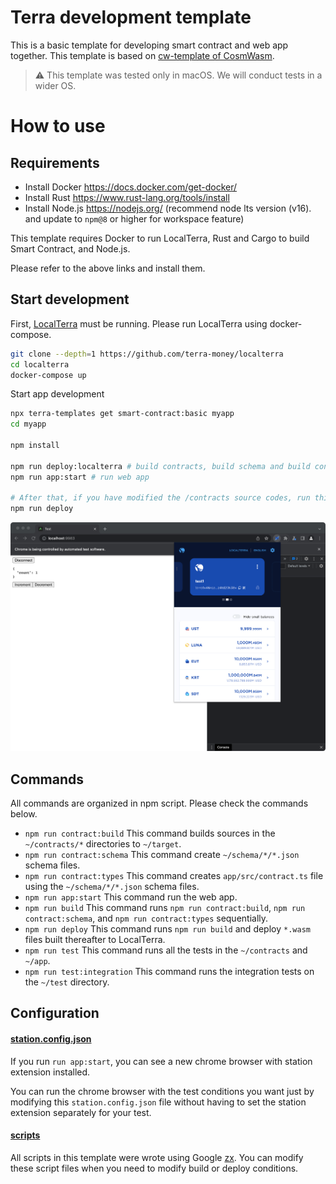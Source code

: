 # Terra development template

This is a basic template for developing smart contract and web app together. This template is based on [cw-template of CosmWasm](https://github.com/InterWasm/cw-template).

> ⚠️ This template was tested only in macOS. We will conduct tests in a wider OS.

# How to use

## Requirements

- Install Docker <https://docs.docker.com/get-docker/>
- Install Rust <https://www.rust-lang.org/tools/install>
- Install Node.js <https://nodejs.org/> (recommend node lts version (v16). and update to `npm@8` or higher for workspace feature)

This template requires Docker to run LocalTerra, Rust and Cargo to build Smart Contract, and Node.js.

Please refer to the above links and install them.

## Start development

First, [LocalTerra](https://github.com/terra-money/localterra) must be running. Please run LocalTerra using docker-compose.

```sh
git clone --depth=1 https://github.com/terra-money/localterra
cd localterra
docker-compose up
```

Start app development

```sh
npx terra-templates get smart-contract:basic myapp
cd myapp

npm install

npm run deploy:localterra # build contracts, build schema and build contract types for localterra
npm run app:start # run web app

# After that, if you have modified the /contracts source codes, run this again
npm run deploy
```

![screen shot](https://raw.githubusercontent.com/iamssen/terra-smart-contract-basic/main/readme-assets/screenshot.png)

## Commands

All commands are organized in npm script. Please check the commands below.

- `npm run contract:build` This command builds sources in the `~/contracts/*` directories to `~/target`.
- `npm run contract:schema` This command create `~/schema/*/*.json` schema files. 
- `npm run contract:types` This command creates `app/src/contract.ts` file using the `~/schema/*/*.json` schema files.
- `npm run app:start` This command run the web app.
- `npm run build` This command runs `npm run contract:build`, `npm run contract:schema`, and `npm run contract:types` sequentially.
- `npm run deploy` This command runs `npm run build` and deploy `*.wasm` files built thereafter to LocalTerra.
- `npm run test` This command runs all the tests in the `~/contracts` and `~/app`.
- `npm run test:integration` This command runs the integration tests on the `~/test` directory.

## Configuration

#### [station.config.json](https://github.com/iamssen/terra-smart-contract-basic/blob/main/station.config.json)

If you run `run app:start`, you can see a new chrome browser with station extension installed.

You can run the chrome browser with the test conditions you want just by modifying this `station.config.json` file without having to set the station extension separately for your test.

#### [scripts](https://github.com/iamssen/terra-smart-contract-basic/tree/main/scripts)

All scripts in this template were wrote using Google [zx](https://github.com/google/zx). You can modify these script files when you need to modify build or deploy conditions.
